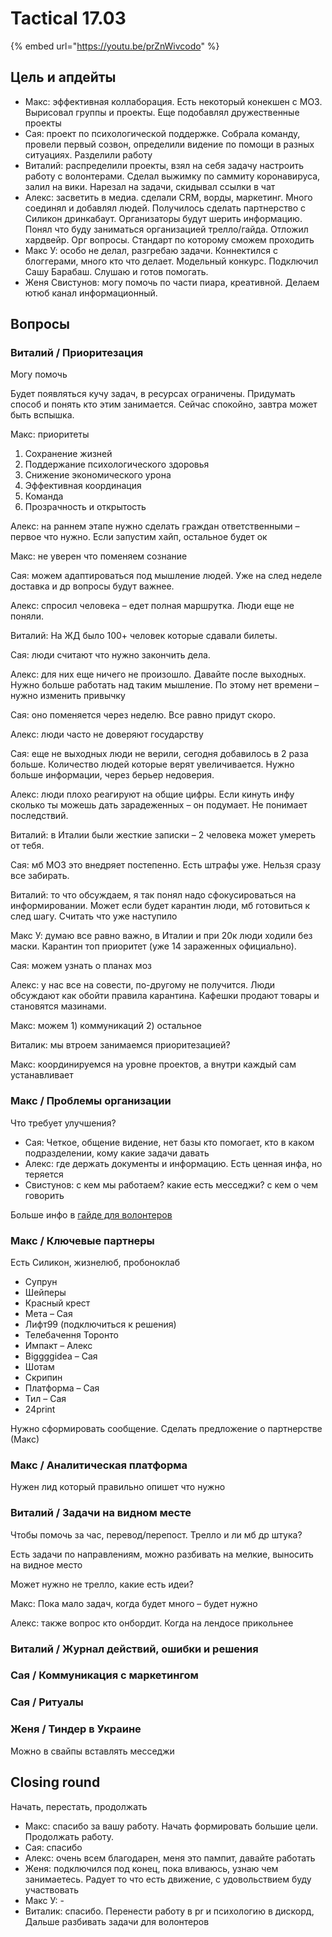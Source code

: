 # Tactical 17.03

{% embed url="https://youtu.be/prZnWivcodo" %}

## Цель и апдейты

* Макс: эффективная коллаборация. Есть некоторый конекшен с МОЗ. Вырисовал группы и проекты. Еще подобавлял дружественные проекты
* Сая: проект по психологической поддержке. Собрала команду, провели первый созвон, определили видение по помощи в разных ситуациях. Разделили работу
* Виталий: распределили проекты, взял на себя задачу настроить работу с волонтерами. Сделал выжимку по саммиту коронавируса, залил на вики. Нарезал на задачи, скидывал ссылки в чат
* Алекс: засветить в медиа. сделали CRM, ворды, маркетинг. Много соединял и добавлял людей. Получилось сделать партнерство с Силикон дринкабаут. Организаторы будут шерить информацию. Понял что буду заниматься организацией трелло/гайда. Отложил хардвейр. Орг вопросы. Стандарт по которому сможем проходить
* Макс У: особо не делал, разгребаю задачи. Коннектился с блоггерами, много кто что делает. Модельный конкурс. Подключил Сашу Барабаш. Слушаю и готов помогать.
* Женя Свистунов: могу помочь по части пиара, креативной. Делаем ютюб канал информационный.

## Вопросы

### Виталий / Приоритезация

Могу помочь

Будет появляться кучу задач, в ресурсах ограничены. Придумать способ и понять кто этим занимается. Сейчас спокойно, завтра может быть вспышка.

Макс: приоритеты

1. Сохранение жизней
2. Поддержание психологического здоровья
3. Снижение экономического урона
4. Эффективная координация
5. Команда
6. Прозрачность и открытость

Алекс: на раннем этапе нужно сделать граждан ответственными – первое что нужно. Если запустим хайп, остальное будет ок

Макс: не уверен что поменяем сознание

Сая: можем адаптироваться под мышление людей. Уже на след неделе доставка и др вопросы будут важнее.

Алекс: спросил человека – едет полная маршрутка. Люди еще не поняли.

Виталий: На ЖД было 100+ человек которые сдавали билеты.

Сая: люди считают что нужно закончить дела.

Алекс: для них еще ничего не произошло. Давайте после выходных. Нужно больше работать над таким мышление. По этому нет времени – нужно изменить привычку

Сая: оно поменяется через неделю. Все равно придут скоро.

Алекс: люди часто не доверяют государству

Сая: еще не выходных люди не верили, сегодня добавилось в 2 раза больше. Количество людей которые верят увеличивается. Нужно больше информации, через берьер недоверия.

Алекс: люди плохо реагируют на общие цифры. Если кинуть инфу сколько ты можешь дать зарадеженных – он подумает. Не понимает последствий.

Виталий: в Италии были жесткие записки – 2 человека может умереть от тебя.

Сая: мб МОЗ это внедряет постепенно. Есть штрафы уже. Нельзя сразу все забирать.

Виталий: то что обсуждаем, я так понял надо сфокусироваться на информировании. Может если будет карантин люди, мб готовиться к след шагу. Считать что уже наступило

Макс У: думаю все равно важно, в Италии и при 20к люди ходили без маски. Карантин топ приоритет \(уже 14 зараженных официально\).

Сая: можем узнать о планах моз

Алекс: у нас все на совести, по-другому не получится. Люди обсуждают как обойти правила карантина. Кафешки продают товары и становятся мазинами.

Макс: можем 1\) коммуникаций 2\) остальное

Виталик: мы втроем занимаемся приоритезацией?

Макс: координируемся на уровне проектов, а внутри каждый сам устанавливает

### Макс / Проблемы организации

Что требует улучшения?

* Сая: Четкое, общение видение, нет базы кто помогает, кто в каком подразделении, кому какие задачи давать
* Алекс: где держать документы и информацию. Есть ценная инфа, но теряется
* Свистунов: с кем мы работаем? какие есть месседжи? с кем о чем говорить

Больше инфо в [гайде для волонтеров](../../informaciya-dlya-volonterov-onboarding.md)

### Макс / Ключевые партнеры

Есть Силикон, жизнелюб, пробоноклаб

* Супрун
* Шейперы
* Красный крест
* Мета – Сая
* Лифт99 \(подключиться к решения\)
* Телебачення Торонто
* Импакт – Алекс
* Biggggidea – Сая
* Шотам
* Скрипин
* Платформа – Сая
* Тил – Сая
* 24print

Нужно сформировать сообщение. Сделать предложение о партнерстве \(Макс\)

### Макс / Аналитическая платформа

Нужен лид который правильно опишет что нужно

### Виталий / Задачи на видном месте

Чтобы помочь за час, перевод/перепост. Трелло и ли мб др штука?

Есть задачи по направлениям, можно разбивать на мелкие, выносить на видное место

Может нужно не трелло, какие есть идеи?

Макс: Пока мало задач, когда будет много – будет нужно

Алекс: также вопрос кто онбордит. Когда на лендосе прикольнее

### Виталий / Журнал действий, ошибки и решения

### Сая / Коммуникация с маркетингом

### Сая / Ритуалы

### Женя / Тиндер в Украине

Можно в свайпы вставлять месседжи

## Closing round

Начать, перестать, продолжать

* Макс: спасибо за вашу работу. Начать формировать большие цели. Продолжать работу.
* Сая: спасибо
* Алекс: очень всем благодарен, меня это пампит, давайте работать
* Женя: подключился под конец, пока вливаюсь, узнаю чем занимаетесь. Радует то что есть движение, с удовольствием буду участвовать
* Макс У: -
* Виталик: спасибо. Перенести работу в pr и психологию в дискорд, Дальше разбивать задачи для волонтеров

